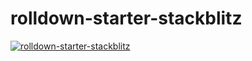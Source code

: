 # rolldown-starter-stackblitz

[![rolldown-starter-stackblitz](https://developer.stackblitz.com/img/open_in_stackblitz_small.svg)](https://stackblitz.com/github/rolldown/rolldown-starter-stackblitz)
